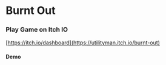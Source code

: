 # Burnt Out

### Play Game on Itch IO

[https://itch.io/dashboard](https://utilityman.itch.io/burnt-out)

#### Demo

